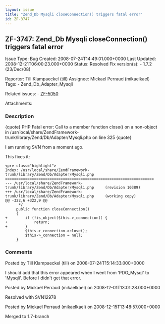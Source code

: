 ```yaml
---
layout: issue
title: "Zend_Db Mysqli closeConnection() triggers fatal error"
id: ZF-3747
---
```


ZF-3747: Zend\_Db Mysqli closeConnection() triggers fatal error
---------------------------------------------------------------

 Issue Type: Bug Created: 2008-07-24T14:49:01.000+0000 Last Updated: 2008-12-21T06:00:23.000+0000 Status: Resolved Fix version(s): - 1.7.2 (23/Dec/08)
 
 Reporter:  Till Klampaeckel (till)  Assignee:  Mickael Perraud (mikaelkael)  Tags: - Zend\_Db\_Adapter\_Mysqli
 
 Related issues: - [ZF-5050](/issues/browse/ZF-5050)
 
 Attachments: 
### Description

{quote} PHP Fatal error: Call to a member function close() on a non-object in /usr/local/share/ZendFramework-trunk/library/Zend/Db/Adapter/Mysqli.php on line 325 {quote}

I am running SVN from a moment ago.

This fixes it:

 
    <pre class="highlight">
    Index: /usr/local/share/ZendFramework-trunk/library/Zend/Db/Adapter/Mysqli.php
    ===================================================================
    --- /usr/local/share/ZendFramework-trunk/library/Zend/Db/Adapter/Mysqli.php     (revision 10389)
    +++ /usr/local/share/ZendFramework-trunk/library/Zend/Db/Adapter/Mysqli.php     (working copy)
    @@ -322,6 +322,9 @@
          */
         public function closeConnection()
         {
    +        if (!is_object($this->_connection)) {
    +            return;
    +        }
             $this->_connection->close();
             $this->_connection = null;
         }


 

 

### Comments

Posted by Till Klampaeckel (till) on 2008-07-24T15:14:33.000+0000

I should add that this error appeared when I went from 'PDO\_Mysql' to 'Mysqli'. Before I didn't get that error.

 

 

Posted by Mickael Perraud (mikaelkael) on 2008-12-01T13:01:28.000+0000

Resolved with SVN12978

 

 

Posted by Mickael Perraud (mikaelkael) on 2008-12-15T13:48:57.000+0000

Merged to 1.7-branch

 

 